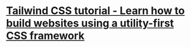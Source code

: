 # [Tailwind CSS tutorial - Learn how to build websites using a utility-first CSS framework](https://themesberg.com/blog/tailwind-css/tutorial)

